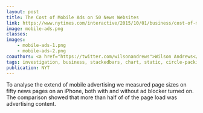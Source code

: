 ```yaml
---
layout: post
title: The Cost of Mobile Ads on 50 News Websites
link: https://www.nytimes.com/interactive/2015/10/01/business/cost-of-mobile-ads.html
image: mobile-ads.png
classes:
images:
    - mobile-ads-1.png
    - mobile-ads-2.png
coauthors: <a href="https://twitter.com/wilsonandrews">Wilson Andrews</a> & <a href="https://joshmkeller.com/">Josh Keller</a>
tags: investigation, business, stackedbars, chart, static, circle-packing
publication: NYT
---
```


To analyse the extend of mobile advertising we measured page sizes on fifty news pages on an iPhone, both with and without ad blocker turned on. The comparison showed that more than half of of the page load was advertising content.

